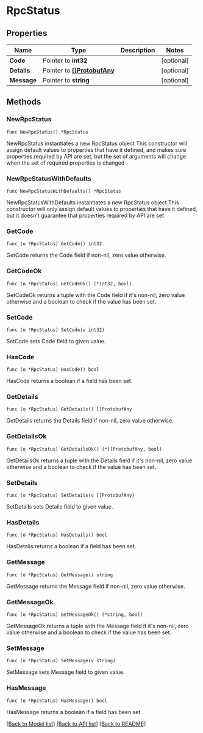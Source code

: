 # RpcStatus

## Properties

Name | Type | Description | Notes
------------ | ------------- | ------------- | -------------
**Code** | Pointer to **int32** |  | [optional] 
**Details** | Pointer to [**[]ProtobufAny**](ProtobufAny.md) |  | [optional] 
**Message** | Pointer to **string** |  | [optional] 

## Methods

### NewRpcStatus

`func NewRpcStatus() *RpcStatus`

NewRpcStatus instantiates a new RpcStatus object
This constructor will assign default values to properties that have it defined,
and makes sure properties required by API are set, but the set of arguments
will change when the set of required properties is changed

### NewRpcStatusWithDefaults

`func NewRpcStatusWithDefaults() *RpcStatus`

NewRpcStatusWithDefaults instantiates a new RpcStatus object
This constructor will only assign default values to properties that have it defined,
but it doesn't guarantee that properties required by API are set

### GetCode

`func (o *RpcStatus) GetCode() int32`

GetCode returns the Code field if non-nil, zero value otherwise.

### GetCodeOk

`func (o *RpcStatus) GetCodeOk() (*int32, bool)`

GetCodeOk returns a tuple with the Code field if it's non-nil, zero value otherwise
and a boolean to check if the value has been set.

### SetCode

`func (o *RpcStatus) SetCode(v int32)`

SetCode sets Code field to given value.

### HasCode

`func (o *RpcStatus) HasCode() bool`

HasCode returns a boolean if a field has been set.

### GetDetails

`func (o *RpcStatus) GetDetails() []ProtobufAny`

GetDetails returns the Details field if non-nil, zero value otherwise.

### GetDetailsOk

`func (o *RpcStatus) GetDetailsOk() (*[]ProtobufAny, bool)`

GetDetailsOk returns a tuple with the Details field if it's non-nil, zero value otherwise
and a boolean to check if the value has been set.

### SetDetails

`func (o *RpcStatus) SetDetails(v []ProtobufAny)`

SetDetails sets Details field to given value.

### HasDetails

`func (o *RpcStatus) HasDetails() bool`

HasDetails returns a boolean if a field has been set.

### GetMessage

`func (o *RpcStatus) GetMessage() string`

GetMessage returns the Message field if non-nil, zero value otherwise.

### GetMessageOk

`func (o *RpcStatus) GetMessageOk() (*string, bool)`

GetMessageOk returns a tuple with the Message field if it's non-nil, zero value otherwise
and a boolean to check if the value has been set.

### SetMessage

`func (o *RpcStatus) SetMessage(v string)`

SetMessage sets Message field to given value.

### HasMessage

`func (o *RpcStatus) HasMessage() bool`

HasMessage returns a boolean if a field has been set.


[[Back to Model list]](../README.md#documentation-for-models) [[Back to API list]](../README.md#documentation-for-api-endpoints) [[Back to README]](../README.md)


